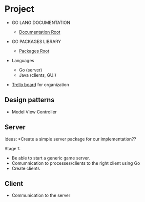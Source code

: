 Project
=======

* GO LANG DOCUMENTATION 
  * [Documentation Root](http://golang.org/doc/)

* GO PACKAGES LIBRARY
  * [Packages Root](http://golang.org/pkg/)

* Languages
  * Go (server)
  * Java (clients, GUI)
* [Trello board](https://trello.com/b/tPu9UPz6/osm) for organization

Design patterns
---------------

* Model View Controller

Server
------
Ideas:
*Create a simple server package for our implementation??

Stage 1:
* Be able to start a generic game server. 
* Comumnication to processes/clients to the right client using Go
* Create clients

Client
------

* Communication to the server
